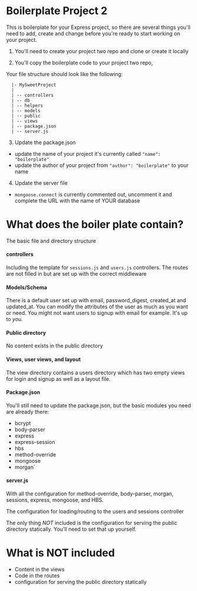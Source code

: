 # Boilerplate Project 2

This is boilerplate for your Express project, so there are several things you'll need to add, create and change before you're ready to start working on your project.

1. You'll need to create your project two repo and clone or create it locally

2. You'll copy the boilerplate code to your project two repo,

  Your file structure should look like the following:

  ```
    |- MySweetProject
    |
    | -- controllers
    | -- db
    | -- helpers
    | -- models
    | -- public
    | -- views
    | -- package.json
    | -- server.js
  ```
3. Update the package.json

  - update the name of your project it's currently called `"name": "boilerplate"`
  - update the author of your project from `"author": "boilerplate"` to your name

4. Update the server file

  - `mongoose.connect` is currently commented out, uncomment it and complete the URL with the name of YOUR database

# What does the boiler plate contain?

The basic file and directory structure

#### controllers

Including the template for `sessions.js` and `users.js` controllers. The routes are not filled in but are set up with the correct middleware

#### Models/Schema

There is a default user set up with email, password_digest, created_at and updated_at. You can modify the attributes of the user as much as you want or need. You might not want users to signup with email for example. It's up to *you.*

#### Public directory

No content exists in the public directory

#### Views, user views, and layout

The view directory contains a users directory which has two empty views for login and signup as well as a layout file.

#### Package.json

You'll still need to update the package.json, but the basic modules you need are already there:

  - bcrypt
  - body-parser
  - express
  - express-session
  - hbs
  - method-override
  - mongoose
  - morgan`

#### server.js

With all the configuration for method-override, body-parser, morgan, sessions, express, mongoose, and HBS.

The configuration for loading/routing to the users and sessions controller

The only thing *NOT* included is the configuration for serving the public directory statically. You'll need to set that up yourself.

# What is NOT included

- Content in the views
- Code in the routes
- configuration for serving the public directory statically

